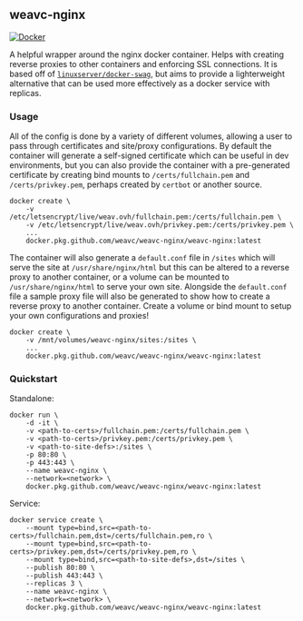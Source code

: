 ## weavc-nginx

[![Docker](https://img.shields.io/badge/docker-releases-blue?logo=docker)](https://github.com/weavc/weavc-nginx/packages?ecosystem=docker)

A helpful wrapper around the nginx docker container. Helps with creating reverse proxies to other containers and enforcing SSL connections. It is based off of [`linuxserver/docker-swag`](https://github.com/linuxserver/docker-swag), but aims to provide a lighterweight alternative that can be used more effectively as a docker service with replicas.

### Usage

All of the config is done by a variety of different volumes, allowing a user to pass through certificates and site/proxy configurations. By default the container will generate a self-signed certificate which can be useful in dev environments, but you can also provide the container with a pre-generated certificate by creating bind mounts to `/certs/fullchain.pem` and `/certs/privkey.pem`, perhaps created by `certbot` or another source. 

```
docker create \
    -v /etc/letsencrypt/live/weav.ovh/fullchain.pem:/certs/fullchain.pem \
    -v /etc/letsencrypt/live/weav.ovh/privkey.pem:/certs/privkey.pem \
    ...
    docker.pkg.github.com/weavc/weavc-nginx/weavc-nginx:latest
```

The container will also generate a `default.conf` file in `/sites` which will serve the site at `/usr/share/nginx/html` but this can be altered to a reverse proxy to another container, or a volume can be mounted to `/usr/share/nginx/html` to serve your own site. Alongside the `default.conf` file a sample proxy file will also be generated to show how to create a reverse proxy to another container. Create a volume or bind mount to setup your own configurations and proxies!

```
docker create \
    -v /mnt/volumes/weavc-nginx/sites:/sites \
    ...
    docker.pkg.github.com/weavc/weavc-nginx/weavc-nginx:latest
```

### Quickstart

Standalone:
```
docker run \
    -d -it \
    -v <path-to-certs>/fullchain.pem:/certs/fullchain.pem \
    -v <path-to-certs>/privkey.pem:/certs/privkey.pem \
    -v <path-to-site-defs>:/sites \
    -p 80:80 \
    -p 443:443 \
    --name weavc-nginx \
    --network=<network> \
    docker.pkg.github.com/weavc/weavc-nginx/weavc-nginx:latest
```

Service:
```
docker service create \
    --mount type=bind,src=<path-to-certs>/fullchain.pem,dst=/certs/fullchain.pem,ro \
    --mount type=bind,src=<path-to-certs>/privkey.pem,dst=/certs/privkey.pem,ro \
    --mount type=bind,src=<path-to-site-defs>,dst=/sites \
    --publish 80:80 \
    --publish 443:443 \
    --replicas 3 \
    --name weavc-nginx \
    --network=<network> \
    docker.pkg.github.com/weavc/weavc-nginx/weavc-nginx:latest
```

